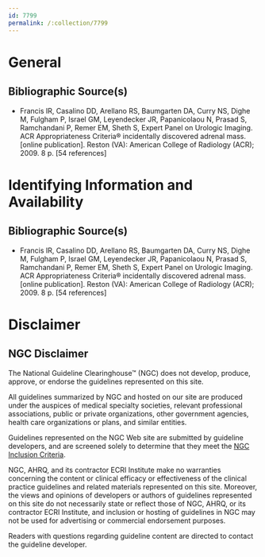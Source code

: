 ```yaml
---
id: 7799
permalink: /:collection/7799
---
```


# General

## Bibliographic Source(s)

- Francis IR, Casalino DD, Arellano RS, Baumgarten DA, Curry NS, Dighe M, Fulgham P, Israel GM, Leyendecker JR, Papanicolaou N, Prasad S, Ramchandani P, Remer EM, Sheth S, Expert Panel on Urologic Imaging. ACR Appropriateness Criteria® incidentally discovered adrenal mass. [online publication]. Reston (VA): American College of Radiology (ACR); 2009. 8 p. [54 references]

# Identifying Information and Availability

## Bibliographic Source(s)

- Francis IR, Casalino DD, Arellano RS, Baumgarten DA, Curry NS, Dighe M, Fulgham P, Israel GM, Leyendecker JR, Papanicolaou N, Prasad S, Ramchandani P, Remer EM, Sheth S, Expert Panel on Urologic Imaging. ACR Appropriateness Criteria® incidentally discovered adrenal mass. [online publication]. Reston (VA): American College of Radiology (ACR); 2009. 8 p. [54 references]

# Disclaimer

## NGC Disclaimer

The National Guideline Clearinghouse™ (NGC) does not develop, produce, approve, or endorse the guidelines represented on this site.

All guidelines summarized by NGC and hosted on our site are produced under the auspices of medical specialty societies, relevant professional associations, public or private organizations, other government agencies, health care organizations or plans, and similar entities.

Guidelines represented on the NGC Web site are submitted by guideline developers, and are screened solely to determine that they meet the [NGC Inclusion Criteria](/help-and-about/summaries/inclusion-criteria).

NGC, AHRQ, and its contractor ECRI Institute make no warranties concerning the content or clinical efficacy or effectiveness of the clinical practice guidelines and related materials represented on this site. Moreover, the views and opinions of developers or authors of guidelines represented on this site do not necessarily state or reflect those of NGC, AHRQ, or its contractor ECRI Institute, and inclusion or hosting of guidelines in NGC may not be used for advertising or commercial endorsement purposes.

Readers with questions regarding guideline content are directed to contact the guideline developer.

